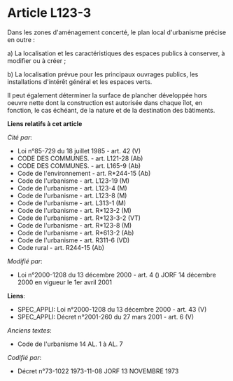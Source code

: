 # Article L123-3

Dans les zones d'aménagement concerté, le plan local d'urbanisme précise en outre :

a) La localisation et les caractéristiques des espaces publics à conserver, à modifier ou à créer ;

b) La localisation prévue pour les principaux ouvrages publics, les installations d'intérêt général et les espaces verts.

Il peut également déterminer la surface de plancher développée hors oeuvre nette dont la construction est autorisée dans
chaque îlot, en fonction, le cas échéant, de la nature et de la destination des bâtiments.

**Liens relatifs à cet article**

_Cité par_:

  - Loi n°85-729 du 18 juillet 1985 - art. 42 (V)
  - CODE DES COMMUNES. - art. L121-28 (Ab)
  - CODE DES COMMUNES. - art. L165-9 (Ab)
  - Code de l'environnement - art. R*244-15 (Ab)
  - Code de l'urbanisme - art. L123-19 (M)
  - Code de l'urbanisme - art. L123-4 (M)
  - Code de l'urbanisme - art. L123-8 (M)
  - Code de l'urbanisme - art. L313-1 (M)
  - Code de l'urbanisme - art. R*123-2 (M)
  - Code de l'urbanisme - art. R*123-3-2 (VT)
  - Code de l'urbanisme - art. R*123-8 (M)
  - Code de l'urbanisme - art. R*613-2 (Ab)
  - Code de l'urbanisme - art. R311-6 (VD)
  - Code rural - art. R244-15 (Ab)

_Modifié par_:

  - Loi n°2000-1208 du 13 décembre 2000 - art. 4 () JORF 14 décembre 2000 en vigueur le 1er avril 2001

**Liens**:

  - SPEC_APPLI: Loi n°2000-1208 du 13 décembre 2000 - art. 43 (V)
  - SPEC_APPLI: Décret n°2001-260 du 27 mars 2001 - art. 6 (V)

_Anciens textes_:

  - Code de l'urbanisme 14 AL. 1 à AL. 7

_Codifié par_:

  - Décret n°73-1022 1973-11-08 JORF 13 NOVEMBRE 1973
